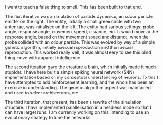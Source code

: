 I want to teach a false thing to smell. This has been built to that end.

The first iteration was a simulation of particle dynamics, an odour particle emitter on the right.
The entity, initially a small green circle with two antennae, was initialised on the left.
The entity had various settings: probe angle, response angle, movement speed, distance, etc.
It would move at the response angle, based on the movement speed and distance, when the probe collided with an odour particle.
This was evolved by way of a simple genetic algorithm, initially asexual reproduction and then sexual reproduction.
This worked really well, it was almost eery to see this blind thing move with apparent intelligence.

The second iteration gave the creature a brain, which initially made it much stupider.
I have here built a simple spiking neural network (SNN) implementation based on my conceptual understanding of neurons.
To this I have attempted to add reinforcement learning, and the whole has been an exercise in understanding.
The genetic algorithm aspect was maintained and used to select architectures, etc.

The third iteration, that present, has been a rewrite of the simulation structure.
I have implemented parallelisation in a headless mode so that I can have larger runs.
I am currently working on this, intending to use an evolutionary strategy to tune the networks.
